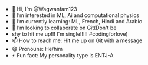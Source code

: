- 👋 Hi, I’m @Wagwanfam123
- 👀 I’m interested in ML, Ai and computational physics
- 🌱 I’m currently learning: ML, French, Hindi and Arabic
- 💞️ I’m looking to collaborate on Git(Don't be
- shy to hit me up!!! I'm single!!!!! #codingforlove)
- 📫 How to reach me: Hit me up on Git with a message
- 😄 Pronouns: He/him
- ⚡ Fun fact: My personality type is ENTJ-A

<!---
Wagwanfam123/Wagwanfam123 is a ✨ special ✨ repository because its `README.md` (this file) appears on your GitHub profile.
You can click the Preview link to take a look at your changes.
--->
